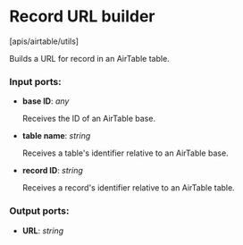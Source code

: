 # Record URL builder

[apis/airtable/utils]

Builds a URL for record in an AirTable table.

### Input ports:

* __base ID__: _any_

    Receives the ID of an AirTable base.



* __table name__: _string_

    Receives a table's identifier relative to an AirTable base.



* __record ID__: _string_

    Receives a record's identifier relative to an AirTable table.



### Output ports:

* __URL__: _string_




